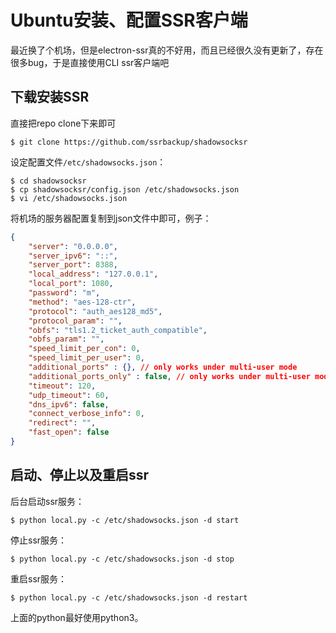 # Ubuntu安装、配置SSR客户端

最近换了个机场，但是electron-ssr真的不好用，而且已经很久没有更新了，存在很多bug，于是直接使用CLI ssr客户端吧

## 下载安装SSR

直接把repo clone下来即可

```shell
$ git clone https://github.com/ssrbackup/shadowsocksr
```

设定配置文件`/etc/shadowsocks.json`：

```shell
$ cd shadowsocksr
$ cp shadowsocksr/config.json /etc/shadowsocks.json
$ vi /etc/shadowsocks.json
```

将机场的服务器配置复制到json文件中即可，例子：

```json
{
    "server": "0.0.0.0",
    "server_ipv6": "::",
    "server_port": 8388,
    "local_address": "127.0.0.1",
    "local_port": 1080,
    "password": "m",
    "method": "aes-128-ctr",
    "protocol": "auth_aes128_md5",
    "protocol_param": "",
    "obfs": "tls1.2_ticket_auth_compatible",
    "obfs_param": "",
    "speed_limit_per_con": 0,
    "speed_limit_per_user": 0,
    "additional_ports" : {}, // only works under multi-user mode
    "additional_ports_only" : false, // only works under multi-user mode
    "timeout": 120,
    "udp_timeout": 60,
    "dns_ipv6": false,
    "connect_verbose_info": 0,
    "redirect": "",
    "fast_open": false
}
```

## 启动、停止以及重启ssr

后台启动ssr服务：

```shell
$ python local.py -c /etc/shadowsocks.json -d start
```

停止ssr服务：

```shell
$ python local.py -c /etc/shadowsocks.json -d stop
```

重启ssr服务：

```shell
$ python local.py -c /etc/shadowsocks.json -d restart
```

上面的python最好使用python3。